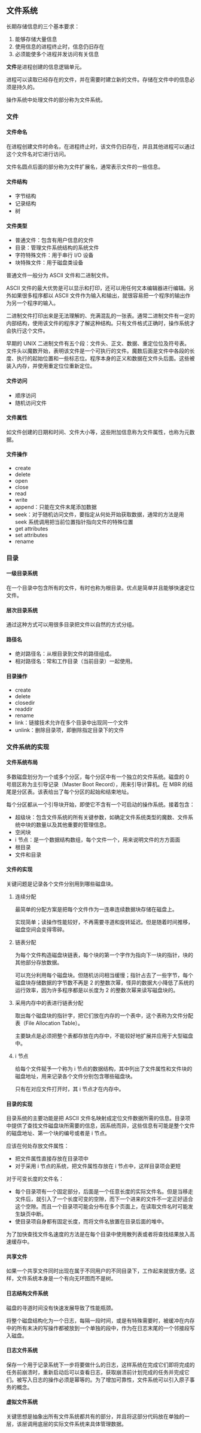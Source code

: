 ## 文件系统

长期存储信息的三个基本要求：

1. 能够存储大量信息
2. 使用信息的进程终止时，信息仍旧存在
3. 必须能使多个进程并发访问有关信息

**文件**是进程创建的信息逻辑单元。

进程可以读取已经存在的文件，并在需要时建立新的文件。存储在文件中的信息必须是持久的。

操作系统中处理文件的部分称为文件系统。

### 文件

#### 文件命名

在进程创建文件时命名，在进程终止时，该文件仍旧存在，并且其他进程可以通过这个文件名对它进行访问。

文件名圆点后面的部分称为文件扩展名，通常表示文件的一些信息。

#### 文件结构

- 字节结构
- 记录结构
- 树

#### 文件类型

- 普通文件：包含有用户信息的文件
- 目录：管理文件系统结构的系统文件
- 字符特殊文件：用于串行 I/O 设备
- 块特殊文件：用于磁盘类设备

普通文件一般分为 ASCII 文件和二进制文件。

ASCII 文件的最大优势是可以显示和打印，还可以用任何文本编辑器进行编辑。另外如果很多程序都以 ASCII 文件作为输入和输出，就很容易把一个程序的输出作为另一个程序的输入。

二进制文件打印出来是无法理解的、充满混乱的一张表。通常二进制文件有一定的内部结构，使用该文件的程序才了解这种结构。只有文件格式正确时，操作系统才会执行这个文件。

早期的 UNIX 二进制文件有五个段：文件头、正文、数据、重定位位及符号表。文件头以魔数开始，表明该文件是一个可执行的文件。魔数后面是文件中各段的长度、执行的起始位置和一些标志位。程序本身的正义和数据在文件头后面。这些被装入内存，并使用重定位位重新定位。

#### 文件访问

- 顺序访问
- 随机访问文件

#### 文件属性

如文件创建的日期和时间、文件大小等，这些附加信息称为文件属性，也称为元数据。

#### 文件操作

- create
- delete
- open
- close
- read
- write
- append：只能在文件末尾添加数据
- seek：对于随机访问文件，要指定从何处开始获取数据，通常的方法是用 seek 系统调用把当前位置指针指向文件的特殊位置
- get attributes
- set attributes
- rename

### 目录

#### 一级目录系统

在一个目录中包含所有的文件，有时也称为根目录。优点是简单并且能够快速定位文件。

#### 层次目录系统

通过这种方式可以用很多目录把文件以自然的方式分组。

#### 路径名

- 绝对路径名：从根目录到文件的路径组成。
- 相对路径名：常和工作目录（当前目录）一起使用。

#### 目录操作

- create
- delete
- closedir
- readdir
- rename
- link：链接技术允许在多个目录中出现同一个文件
- unlink：删除目录项，即删除指定目录下的文件

### 文件系统的实现

#### 文件系统布局

多数磁盘划分为一个或多个分区，每个分区中有一个独立的文件系统。磁盘的 0 号扇区称为主引导记录（Master Boot Record），用来引导计算机。在 MBR 的结尾是分区表。该表给出了每个分区的起始和结束地址。

每个分区都从一个引导块开始，即使它不含有一个可启动的操作系统。接着包含：

- 超级块：包含文件系统的所有关键参数，如确定文件系统类型的魔数、文件系统中块的数量以及其他重要的管理信息。
- 空闲块
- i 节点：是一个数据结构数组，每个文件一个，用来说明文件的方方面面
- 根目录
- 文件和目录

#### 文件的实现

关键问题是记录各个文件分别用到哪些磁盘块。

1. 连续分配

    最简单的分配方案是把每个文件作为一连串连续数据块存储在磁盘上。

    实现简单；读操作性能较好，不再需要寻道和旋转延迟。但是随着时间推移，磁盘空间会变得零碎。

2. 链表分配

    为每个文件构造磁盘块链表，每个块的第一个字作为指向下一块的指针，块的其他部分存放数据。

    可以充分利用每个磁盘块。但随机访问相当缓慢；指针占去了一些字节，每个磁盘块存储数据的字节数不再是 2 的整数次幂，怪异的数据大小降低了系统的运行效率，因为许多程序都是以长度为 2 的整数次幂来读写磁盘块的。

3. 采用内存中的表进行链表分配

    取出每个磁盘块的指针字，把它们放在内存的一个表中，这个表称为文件分配表（File Allocation Table）。

    主要缺点是必须把整个表都存放在内存中，不能较好地扩展并应用于大型磁盘中。

4. i 节点

    给每个文件赋予一个称为 i 节点的数据结构，其中列出了文件属性和文件块的磁盘地址，用来记录各个文件分别包含哪些磁盘块。

    只有在对应文件打开时，其 i 节点才在内存中。

#### 目录的实现

目录系统的主要功能是把 ASCII 文件名映射成定位文件数据所需的信息。目录项中提供了查找文件磁盘块所需要的信息，因系统而异，这些信息有可能是整个文件的磁盘地址、第一个块的编号或者是 i 节点。

应该在何处存放文件属性：

- 把文件属性直接存放在目录项中
- 对于采用 i 节点的系统，把文件属性存放在 i 节点中，这样目录项会更短

对于可变长度的文件名：

- 每个目录项有一个固定部分，后面是一个任意长度的实际文件名。但是当移走文件后，就引入了一个长度可变的空隙，而下一个进来的文件不一定正好适合这个空隙。而且一个目录项可能会分布在多个页面上，在读取文件名时可能发生缺页中断。
- 使目录项自身都有固定长度，而将文件名放置在目录后面的堆中。

为了加快查找文件名速度的方法是在每个目录中使用散列表或者将查找结果放入高速缓存中。

#### 共享文件

如果一个共享文件同时出现在属于不同用户的不同目录下，工作起来就很方便。这样，文件系统本身是一个有向无环图而不是树。

#### 日志结构文件系统

磁盘的寻道时间没有快速发展导致了性能瓶颈。

将整个磁盘结构化为一个日志，每隔一段时间，或是有特殊需要时，被缓冲在内存中的所有未决的写操作都被放到一个单独的段中，作为在日志末尾的一个邻接段写入磁盘。

#### 日志文件系统

保存一个用于记录系统下一步将要做什么的日志，这样系统在完成它们即将完成的任务前崩溃时，重新启动后可以查看日志，获取崩溃前计划完成的任务并完成它们。被写入日志的操作必须是幂等的。为了增加可靠性，文件系统可以引入原子事务的概念。

#### 虚拟文件系统

关键思想是抽象出所有文件系统都共有的部分，并且将这部分代码放在单独的一层，该层调用底层的实际文件系统来具体管理数据。